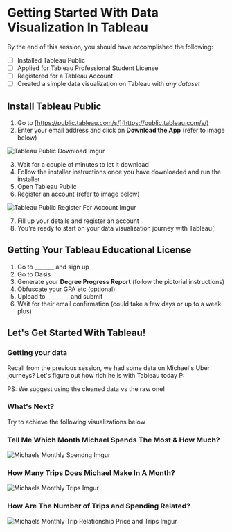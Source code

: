 # Getting Started With Data Visualization In Tableau

By the end of this session, you should have accomplished the following:
- [ ] Installed Tableau Public
- [ ] Applied for Tableau Professional Student License
- [ ] Registered for a Tableau Account
- [ ] Created a simple data visualization on Tableau with *any dataset*

## Install Tableau Public

1. Go to [https://public.tableau.com/s/](https://public.tableau.com/s/)
2. Enter your email address and click on **Download the App** (refer to image below)

![Tableau Public Download Imgur](https://i.imgur.com/upk7RHu.png)

3. Wait for a couple of minutes to let it download
4. Follow the installer instructions once you have downloaded and run the installer
5. Open Tableau Public
6. Register an account (refer to image below)

![Tableau Public Register For Account Imgur](https://i.imgur.com/G1R85HA.png)

7. Fill up your details and register an account
8. You're ready to start on your data visualization journey with Tableau(:

## Getting Your Tableau Educational License

1. Go to _______ and sign up
2. Go to Oasis
3. Generate your **Degree Progress Report** (follow the pictorial instructions)
4. Obfuscate your GPA etc (optional)
5. Upload to ________ and submit
6. Wait for their email confirmation (could take a few days or up to a week plus)

## Let's Get Started With Tableau!

### Getting your data

Recall from the previous session, we had some data on Michael's Uber journeys? Let's figure out how rich he is with Tableau today P:

PS: We suggest using the cleaned data vs the raw one!

### What's Next?

Try to achieve the following visualizations below

### Tell Me Which Month Michael Spends The Most & How Much?

![Michaels Monthly Spendng Imgur](https://i.imgur.com/gtJVHPM.png)

### How Many Trips Does Michael Make In A Month?

![Michaels Monthly Trips Imgur](https://i.imgur.com/Ob4xuWx.png)

### How Are The Number of Trips and Spending Related?

![Michaels Monthly Trip Relationship Price and Trips Imgur](https://i.imgur.com/vQb2RIA.png)
